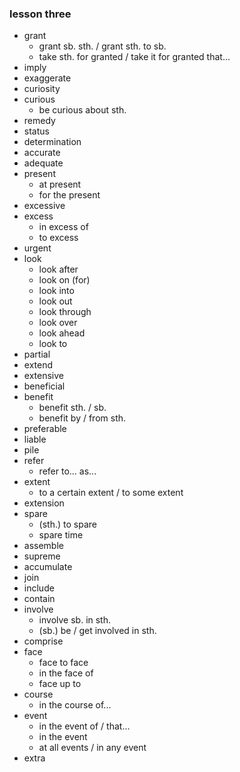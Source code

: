 ### lesson three

* grant
    - grant sb. sth. / grant sth. to sb.
    - take sth. for granted / take it for granted that...
* imply
* exaggerate
* curiosity
* curious
    - be curious about sth.
* remedy
* status
* determination
* accurate
* adequate
* present
    - at present
    - for the present
* excessive
* excess
    - in excess of
    - to excess
* urgent
* look
    - look after
    - look on (for)
    - look into
    - look out
    - look through
    - look over
    - look ahead
    - look to
* partial
* extend
* extensive
* beneficial
* benefit
    - benefit sth. / sb.
    - benefit by / from sth.
* preferable
* liable
* pile
* refer
    - refer to... as...
* extent
    - to a certain extent / to some extent
* extension
* spare
    - (sth.) to spare
    - spare time
* assemble
* supreme
* accumulate
* join
* include
* contain
* involve
    - involve sb. in sth.
    - (sb.) be / get involved in sth.
* comprise
* face
    - face to face
    - in the face of
    - face up to
* course
    - in the course of...
* event
    - in the event of / that...
    - in the event
    - at all events / in any event
* extra
